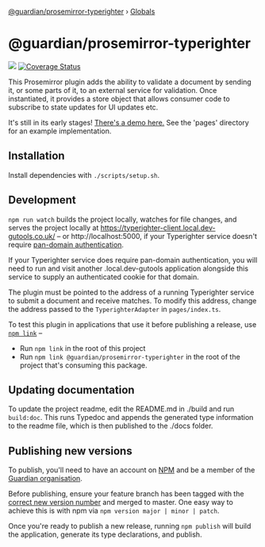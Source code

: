[@guardian/prosemirror-typerighter](README.md) › [Globals](globals.md)

# @guardian/prosemirror-typerighter

![](https://travis-ci.org/guardian/prosemirror-typerighter.svg?branch=master) [![Coverage Status](https://coveralls.io/repos/github/guardian/prosemirror-typerighter/badge.svg?branch=master)](https://coveralls.io/github/guardian/prosemirror-typerighter?branch=master)

This Prosemirror plugin adds the ability to validate a document by sending it, or some parts of it, to an external service for validation. Once instantiated, it provides a store object that allows consumer code to subscribe to state updates for UI updates etc.

It's still in its early stages! [There's a demo here.](https://guardian.github.io/prosemirror-typerighter/) See the 'pages' directory for an example implementation.

## Installation

Install dependencies with `./scripts/setup.sh`.

## Development

`npm run watch` builds the project locally, watches for file changes, and serves the project locally at https://typerighter-client.local.dev-gutools.co.uk/ – or http://localhost:5000, if your Typerighter service doesn't require [pan-domain authentication](https://github.com/guardian/pan-domain-authentication).

If your Typerighter service does require pan-domain authentication, you will need to run and visit another .local.dev-gutools application alongside this service to supply an authenticated cookie for that domain.

The plugin must be pointed to the address of a running Typerighter service to submit a document and receive matches. To modify this address, change the address passed to the `TyperighterAdapter` in `pages/index.ts`.

To test this plugin in applications that use it before publishing a release, use [`npm link`](https://docs.npmjs.com/cli/link) –
- Run `npm link` in the root of this project
- Run `npm link @guardian/prosemirror-typerighter` in the root of the project that's consuming this package.

## Updating documentation

To update the project readme, edit the README.md in ./build and run `build:doc`. This runs Typedoc and appends the generated type information to the readme file, which is then published to the ./docs folder.

## Publishing new versions

To publish, you'll need to have an account on [NPM](https://www.npmjs.com/) and be a member of the [Guardian organisation](https://www.npmjs.com/org/guardian).

Before publishing, ensure your feature branch has been tagged with the [correct new version number](https://semver.org/) and merged to master. One easy way to achieve this is with npm via `npm version major | minor | patch`.

Once you're ready to publish a new release, running `npm publish` will build the application, generate its type declarations, and publish.
